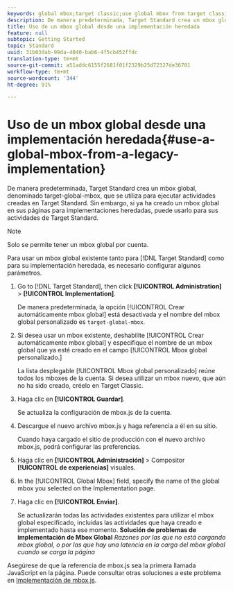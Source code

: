 ```yaml
---
keywords: global mbox;target classic;use global mbox from target classic
description: De manera predeterminada, Target Standard crea un mbox global, denominado target-global-mbox, que se utiliza para ejecutar actividades creadas en Target Standard. Sin embargo, si ya ha creado un mbox global en sus páginas para implementaciones heredadas, puede usarlo para sus actividades de Target Standard.
title: Uso de un mbox global desde una implementación heredada
feature: null
subtopic: Getting Started
topic: Standard
uuid: 31b03dab-99da-4040-bab6-4f5cb452ffdc
translation-type: tm+mt
source-git-commit: a51addc6155f2681f01f2329b25d72327de36701
workflow-type: tm+mt
source-wordcount: '344'
ht-degree: 91%

---
```



# Uso de un mbox global desde una implementación heredada{#use-a-global-mbox-from-a-legacy-implementation}

De manera predeterminada, Target Standard crea un mbox global, denominado target-global-mbox, que se utiliza para ejecutar actividades creadas en Target Standard. Sin embargo, si ya ha creado un mbox global en sus páginas para implementaciones heredadas, puede usarlo para sus actividades de Target Standard.

>[!NOTE]
>
>Solo se permite tener un mbox global por cuenta.

Para usar un mbox global existente tanto para [!DNL Target Standard] como para su implementación heredada, es necesario configurar algunos parámetros.

1. Go to [!DNL Target Standard], then click **[!UICONTROL Administration]** > **[!UICONTROL Implementation]**.

   De manera predeterminada, la opción [!UICONTROL Crear automáticamente mbox global] está desactivada y el nombre del mbox global personalizado es `target-global-mbox`.
1. Si desea usar un mbox existente, deshabilite [!UICONTROL Crear automáticamente mbox global] y especifique el nombre de un mbox global que ya esté creado en el campo [!UICONTROL Mbox global personalizado.]

   La lista desplegable [!UICONTROL Mbox global personalizado] reúne todos los mboxes de la cuenta. Si desea utilizar un mbox nuevo, que aún no ha sido creado, créelo en Target Classic.
1. Haga clic en **[!UICONTROL Guardar]**.

   Se actualiza la configuración de mbox.js de la cuenta.
1. Descargue el nuevo archivo mbox.js y haga referencia a él en su sitio.

   Cuando haya cargado el sitio de producción con el nuevo archivo mbox.js, podrá configurar las preferencias.
1. Haga clic en **[!UICONTROL Administración]** > Compositor **[!UICONTROL de experiencias]** visuales.
1. In the [!UICONTROL Global Mbox] field, specify the name of the global mbox you selected on the Implementation page.
1. Haga clic en **[!UICONTROL Enviar]**.

   Se actualizarán todas las actividades existentes para utilizar el mbox global especificado, incluidas las actividades que haya creado e implementado hasta ese momento.
   **Solución de problemas de implementación de Mbox Global** *Razones por las que no está cargando mbox global, o por las que hay una latencia en la carga del mbox global cuando se carga la página*

Asegúrese de que la referencia de mbox.js sea la primera llamada JavaScript en la página. Puede consultar otras soluciones a este problema en   [Implementación de mbox.js](../../../../c-implementing-target/c-implementing-target-for-client-side-web/t-mbox-download/mbox-download.md#task_4EAE26BB84FD4E1D858F411AEDF4B420).
